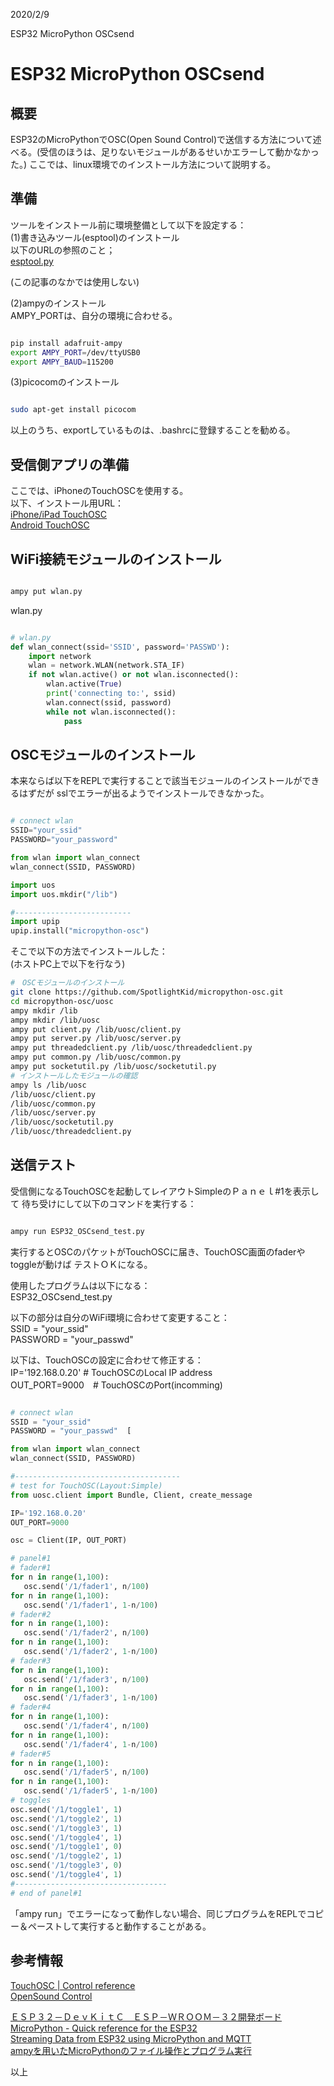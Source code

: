 
2020/2/9

ESP32 MicroPython OSCsend
# ESP32 MicroPython OSCsend

## 概要
ESP32のMicroPythonでOSC(Open Sound Control)で送信する方法について述べる。(受信のほうは、足りないモジュールがあるせいかエラーして動かなかった。)
ここでは、linux環境でのインストール方法について説明する。   

## 準備
ツールをインストール前に環境整備として以下を設定する：  
(1)書き込みツール(esptool)のインストール   
以下のURLの参照のこと；  
[esptool.py](https://github.com/espressif/esptool)  

(この記事のなかでは使用しない)   

(2)ampyのインストール   
AMPY_PORTは、自分の環境に合わせる。
```bash

pip install adafruit-ampy
export AMPY_PORT=/dev/ttyUSB0
export AMPY_BAUD=115200
```

(3)picocomのインストール
```bash

sudo apt-get install picocom
```
以上のうち、exportしているものは、.bashrcに登録することを勧める。

## 受信側アプリの準備
ここでは、iPhoneのTouchOSCを使用する。   
以下、インストール用URL：  
[iPhone/iPad TouchOSC](https://apps.apple.com/app/touchosc/id288120394)   
[Android TouchOSC](https://play.google.com/store/apps/details?id=net.hexler.touchosc_a)   


## WiFi接続モジュールのインストール
```bash

ampy put wlan.py
```

wlan.py
```python

# wlan.py
def wlan_connect(ssid='SSID', password='PASSWD'):
    import network
    wlan = network.WLAN(network.STA_IF)
    if not wlan.active() or not wlan.isconnected():
        wlan.active(True)
        print('connecting to:', ssid)
        wlan.connect(ssid, password)
        while not wlan.isconnected():
            pass

```

## OSCモジュールのインストール
本来ならば以下をREPLで実行することで該当モジュールのインストールができるはずだが
sslでエラーが出るようでインストールできなかった。

```python

# connect wlan
SSID="your_ssid"
PASSWORD="your_password"

from wlan import wlan_connect
wlan_connect(SSID, PASSWORD)

import uos
import uos.mkdir("/lib")

#--------------------------
import upip
upip.install("micropython-osc")

```

そこで以下の方法でインストールした：   
(ホストPC上で以下を行なう)
```bash
#　OSCモジュールのインストール
git clone https://github.com/SpotlightKid/micropython-osc.git
cd micropython-osc/uosc
ampy mkdir /lib
ampy mkdir /lib/uosc
ampy put client.py /lib/uosc/client.py  
ampy put server.py /lib/uosc/server.py    
ampy put threadedclient.py /lib/uosc/threadedclient.py
ampy put common.py /lib/uosc/common.py  
ampy put socketutil.py /lib/uosc/socketutil.py  
# インストールしたモジュールの確認
ampy ls /lib/uosc
/lib/uosc/client.py
/lib/uosc/common.py
/lib/uosc/server.py
/lib/uosc/socketutil.py
/lib/uosc/threadedclient.py
```

## 送信テスト
受信側になるTouchOSCを起動してレイアウトSimpleのＰａｎｅｌ#1を表示して
待ち受けにして以下のコマンドを実行する：
```bash

ampy run ESP32_OSCsend_test.py


```
実行するとOSCのパケットがTouchOSCに届き、TouchOSC画面のfaderやtoggleが動けば
テストＯＫになる。  


使用したプログラムは以下になる：  
ESP32_OSCsend_test.py  

以下の部分は自分のWiFi環境に合わせて変更すること：   
SSID = "your_ssid"   
PASSWORD = "your_passwd"    

以下は、TouchOSCの設定に合わせて修正する：  
IP='192.168.0.20' # TouchOSCのLocal IP address  
OUT_PORT=9000　# TouchOSCのPort(incomming)
```python

# connect wlan
SSID = "your_ssid"   
PASSWORD = "your_passwd"  [

from wlan import wlan_connect
wlan_connect(SSID, PASSWORD)

#-------------------------------------
# test for TouchOSC(Layout:Simple)
from uosc.client import Bundle, Client, create_message

IP='192.168.0.20'
OUT_PORT=9000

osc = Client(IP, OUT_PORT)

# panel#1
# fader#1
for n in range(1,100):
   osc.send('/1/fader1', n/100)
for n in range(1,100):
   osc.send('/1/fader1', 1-n/100)
# fader#2
for n in range(1,100):
   osc.send('/1/fader2', n/100)
for n in range(1,100):
   osc.send('/1/fader2', 1-n/100)
# fader#3
for n in range(1,100):
   osc.send('/1/fader3', n/100)
for n in range(1,100):
   osc.send('/1/fader3', 1-n/100)
# fader#4
for n in range(1,100):
   osc.send('/1/fader4', n/100)
for n in range(1,100):
   osc.send('/1/fader4', 1-n/100)
# fader#5
for n in range(1,100):
   osc.send('/1/fader5', n/100)
for n in range(1,100):
   osc.send('/1/fader5', 1-n/100)
# toggles
osc.send('/1/toggle1', 1)
osc.send('/1/toggle2', 1)
osc.send('/1/toggle3', 1)
osc.send('/1/toggle4', 1)
osc.send('/1/toggle1', 0)
osc.send('/1/toggle2', 1)
osc.send('/1/toggle3', 0)
osc.send('/1/toggle4', 1)
#----------------------------------
# end of panel#1

```
「ampy run」でエラーになって動作しない場合、同じプログラムをREPLでコピー＆ペーストして実行すると動作することがある。


## 参考情報  

[TouchOSC | Control reference](https://hexler.net/docs/touchosc-controls-reference)  
[OpenSound Control](https://ja.wikipedia.org/wiki/OpenSound_Control)  

[ＥＳＰ３２－ＤｅｖＫｉｔＣ　ＥＳＰ－ＷＲＯＯＭ－３２開発ボード](http://akizukidenshi.com/catalog/g/gM-11819/)    
[MicroPython - Quick reference for the ESP32](https://docs.micropython.org/en/latest/esp32/quickref.html#)    
[Streaming Data from ESP32 using MicroPython and MQTT](https://github.com/gloveboxes/ESP32-MicroPython-BME280-MQTT-Sample/blob/master/Micropython.md)   
[ampyを用いたMicroPythonのファイル操作とプログラム実行](https://blog.goediy.com/?p=335)　　　

以上
